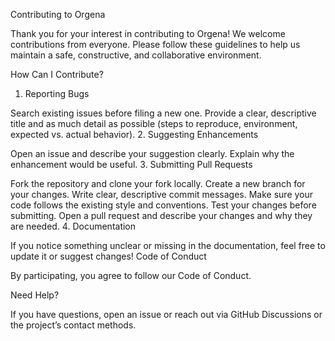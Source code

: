 Contributing to Orgena

Thank you for your interest in contributing to Orgena! We welcome contributions from everyone. Please follow these guidelines to help us maintain a safe, constructive, and collaborative environment.

How Can I Contribute?

1. Reporting Bugs

Search existing issues before filing a new one.
Provide a clear, descriptive title and as much detail as possible (steps to reproduce, environment, expected vs. actual behavior).
2. Suggesting Enhancements

Open an issue and describe your suggestion clearly.
Explain why the enhancement would be useful.
3. Submitting Pull Requests

Fork the repository and clone your fork locally.
Create a new branch for your changes.
Write clear, descriptive commit messages.
Make sure your code follows the existing style and conventions.
Test your changes before submitting.
Open a pull request and describe your changes and why they are needed.
4. Documentation

If you notice something unclear or missing in the documentation, feel free to update it or suggest changes!
Code of Conduct

By participating, you agree to follow our Code of Conduct.

Need Help?

If you have questions, open an issue or reach out via GitHub Discussions or the project’s contact methods.
